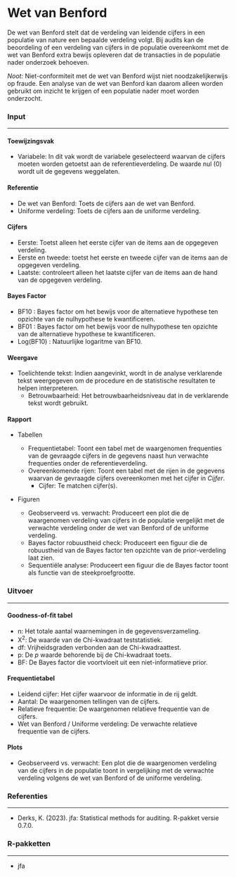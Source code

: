 Wet van Benford
===

De wet van Benford stelt dat de verdeling van leidende cijfers in een populatie van nature een bepaalde verdeling volgt. Bij audits kan de beoordeling of een verdeling van cijfers in de populatie overeenkomt met de wet van Benford extra bewijs opleveren dat de transacties in de populatie nader onderzoek behoeven.

*Noot:* Niet-conformiteit met de wet van Benford wijst niet noodzakelijkerwijs op fraude. Een analyse van de wet van Benford kan daarom alleen worden gebruikt om inzicht te krijgen of een populatie nader moet worden onderzocht.

### Input
---

#### Toewijzingsvak
- Variabele: In dit vak wordt de variabele geselecteerd waarvan de cijfers moeten worden getoetst aan de referentieverdeling. De waarde nul (0) wordt uit de gegevens weggelaten.

#### Referentie
- De wet van Benford: Toets de cijfers aan de wet van Benford.
- Uniforme verdeling: Toets de cijfers aan de uniforme verdeling.

#### Cijfers
- Eerste: Toetst alleen het eerste cijfer van de items aan de opgegeven verdeling.
- Eerste en tweede: toetst het eerste en tweede cijfer van de items aan de opgegeven verdeling.
- Laatste: controleert alleen het laatste cijfer van de items aan de hand van de opgegeven verdeling.

#### Bayes Factor
- BF10 : Bayes factor om het bewijs voor de alternatieve hypothese ten opzichte van de nulhypothese te kwantificeren.
- BF01 : Bayes factor om het bewijs voor de nulhypothese ten opzichte van de alternatieve hypothese te kwantificeren.
- Log(BF10) : Natuurlijke logaritme van BF10.

#### Weergave
- Toelichtende tekst: Indien aangevinkt, wordt in de analyse verklarende tekst weergegeven om de procedure en de statistische resultaten te helpen interpreteren.
  - Betrouwbaarheid: Het betrouwbaarheidsniveau dat in de verklarende tekst wordt gebruikt.

#### Rapport
- Tabellen
  - Frequentietabel: Toont een tabel met de waargenomen frequenties van de gevraagde cijfers in de gegevens naast hun verwachte frequenties onder de referentieverdeling.
  - Overeenkomende rijen: Toont een tabel met de rijen in de gegevens waarvan de gevraagde cijfers overeenkomen met het cijfer in <i>Cijfer</i>.
    - Cijfer: Te matchen cijfer(s).

- Figuren
  - Geobserveerd vs. verwacht: Produceert een plot die de waargenomen verdeling van cijfers in de populatie vergelijkt met de verwachte verdeling onder de wet van Benford of de uniforme verdeling.  
  - Bayes factor robuustheid check: Produceert een figuur die de robuustheid van de Bayes factor ten opzichte van de prior-verdeling laat zien.
  - Sequentiële analyse: Produceert een figuur die de Bayes factor toont als functie van de steekproefgrootte.

### Uitvoer
---

#### Goodness-of-fit tabel
- n: Het totale aantal waarnemingen in de gegevensverzameling.
- X<sup>2</sup>: De waarde van de Chi-kwadraat teststatistiek.
- df: Vrijheidsgraden verbonden aan de Chi-kwadraattest.
- p: De *p* waarde behorende bij de Chi-kwadraat toets.
- BF: De Bayes factor die voortvloeit uit een niet-informatieve prior.

#### Frequentietabel
- Leidend cijfer: Het cijfer waarvoor de informatie in de rij geldt.
- Aantal: De waargenomen tellingen van de cijfers.
- Relatieve frequentie: De waargenomen relatieve frequentie van de cijfers.
- Wet van Benford / Uniforme verdeling: De verwachte relatieve frequentie van de cijfers.

#### Plots
- Geobserveerd vs. verwacht: Een plot die de waargenomen verdeling van de cijfers in de populatie toont in vergelijking met de verwachte verdeling volgens de wet van Benford of de uniforme verdeling.

### Referenties
---
- Derks, K. (2023). jfa: Statistical methods for auditing. R-pakket versie 0.7.0.

### R-pakketten
---
- jfa
